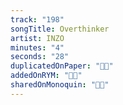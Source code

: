 ```yaml
---
track: "198"
songTitle: Overthinker
artist: INZO
minutes: "4"
seconds: "28"
duplicatedOnPaper: "👍🏻"
addedOnRYM: "👍🏻"
sharedOnMonoquin: "👍🏻"
---
```

